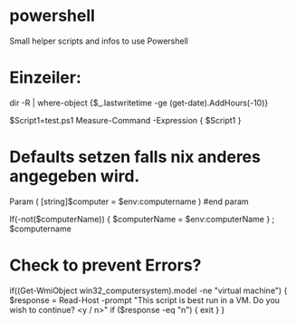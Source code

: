 # powershell
Small helper scripts and infos to use Powershell

# Einzeiler:
dir -R | where-object {$_.lastwritetime -ge (get-date).AddHours(-10)}

$Script1=test.ps1 Measure-Command -Expression { $Script1 }

# Defaults setzen falls nix anderes angegeben wird.

Param (
 [string]$computer = $env:computername
) #end param

If(-not($computerName)) { $computerName = $env:computerName } ; $computername

# Check to prevent Errors?
if((Get-WmiObject win32_computersystem).model -ne "virtual machine")
 {
 $response = Read-Host -prompt "This script is best run in a VM.
 Do you wish to continue? <y / n>"
 if ($response -eq "n") { exit }
 }
